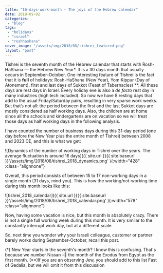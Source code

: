 ```yaml
---
title: "16-days-work-month — The joys of the Hebrew calendar"
date: 2018-09-02
categories: 
 - "blog"
tags: 
 - "holidays"
 - "israel"
 - "roshhashana"
cover_image: "/assets/img/2018/08/tishrei_featured.png"
layout: "post"
---
```


Tishrei is the seventh month of the Hebrew calendar that starts with Rosh-HaShana — the Hebrew New Year*. It is a 30 days month that usually occurs in September-October. One interesting feature of Tishrei is the fact that it is **full** of holidays: Rosh-HaShana (New Year), Yom Kippur (Day of Atonement), first and last days of Sukkot (Feast of Tabernacles) **. All these days are rest days in Israel. Every holiday eve is also a *de facto* rest day in many industries (high tech included). So now we have 8 resting days that add to the usual Friday/Saturday pairs, resulting in very sparse work weeks. But that’s not all: the period between the first and the last Sukkot days are mostly considered as half working days. Also, the children are at home since all the schools and kindergartens are on vacation so we will treat those days as half working days in the following analysis.

I have counted the number of business days during this 31-day period (one day before the New Year plus the entire month of Tishrei) between 2008 and 2023 CE, and this is what we get:

![Dynamics of the number of working days in Tishrei over the years. The average fluctuation is around 16 days]({{ site.url }}{{ site.baseurl }}'/assets/img/2018/08/tishrei_2018_dynamics.png' ){:width="428" :class="alignnone"}

Overall, this period consists of between 15 to 17 non-working days in a single month (31 days, mind you). This is how the working/not-working time during this month looks like this:

![tishrei_2018_calendar]({{ site.url }}{{ site.baseurl }}'/assets/img/2018/08/tishrei_2018_calendar.png' ){:width="578" :class="alignnone"}

Now, having some vacation is nice, but this month is absolutely crazy. There is not a single full working week during this month. It is very similar to the constantly interrupt work day, but at a different scale.

So, next time you wonder why your Israeli colleague, customer or partner barely works during September-October, recall this post.

(*) New Year starts in the seventh's month? I know this is confusing. That's because we number Nissan - the month of the Exodus from Egypt as the first month.
(**)If you are an observing Jew, you should add to this list Fast of Gedalia, but we will omit it from this discussion
